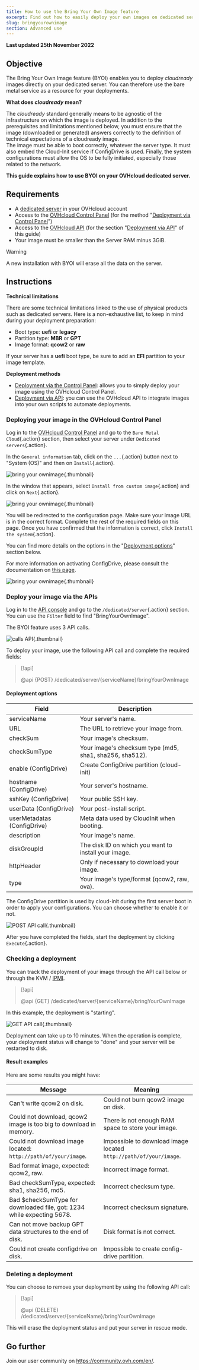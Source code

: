 ```yaml
---
title: How to use the Bring Your Own Image feature
excerpt: Find out how to easily deploy your own images on dedicated servers
slug: bringyourownimage
section: Advanced use
---
```


**Last updated 25th November 2022**

## Objective

The Bring Your Own Image feature (BYOI) enables you to deploy *cloudready* images directly on your dedicated server. You can therefore use the bare metal service as a resource for your deployments.

**What does *cloudready* mean?**

The *cloudready* standard generally means to be agnostic of the infrastructure on which the image is deployed.
In addition to the prerequisites and limitations mentioned below, you must ensure that the image (downloaded or generated) answers correctly to the definition of technical expectations of a cloudready image.
<br>
The image must be able to boot correctly, whatever the server type. It must also embed the Cloud-Init service if ConfigDrive is used. Finally, the system configurations must allow the OS to be fully initiated, especially those related to the network.

**This guide explains how to use BYOI on your OVHcloud dedicated server.**

## Requirements

- A [dedicated server](https://www.ovhcloud.com/asia/bare-metal/) in your OVHcloud account
- Access to the [OVHcloud Control Panel](https://ca.ovh.com/auth/?action=gotomanager&from=https://www.ovh.com/asia/&ovhSubsidiary=asia) (for the method "[Deployment via Control Panel](#viacontrolpanel)")
- Access to the [OVHcloud API](../../api/first-steps-with-ovh-api/) (for the section "[Deployment via API](#viaapi)" of this guide)
- Your image must be smaller than the Server RAM minus 3GiB.

> [!warning]
>
> A new installation with BYOI will erase all the data on the server.
>

## Instructions

**Technical limitations**

There are some technical limitations linked to the use of physical products such as dedicated servers. Here is a non-exhaustive list, to keep in mind during your deployment preparation:

- Boot type: **uefi** or **legacy**
- Partition type: **MBR** or **GPT**
- Image format: **qcow2** or **raw**

If your server has a **uefi** boot type, be sure to add an **EFI** partition to your image template.

**Deployment methods**

- [Deployment via the Control Panel](#viacontrolpanel): allows you to simply deploy your image using the OVHcloud Control Panel.
- [Deployment via API](#viaapi): you can use the OVHcloud API to integrate images into your own scripts to automate deployments.

### Deploying your image in the OVHcloud Control Panel <a name="viacontrolpanel"></a>

Log in to the [OVHcloud Control Panel](https://ca.ovh.com/auth/?action=gotomanager&from=https://www.ovh.com/asia/&ovhSubsidiary=asia) and go to the `Bare Metal Cloud`{.action} section, then select your server under `Dedicated servers`{.action}.

In the `General information` tab, click on the `...`{.action} button next to "System (OS)" and then on `Install`{.action}.

![bring your ownimage](images/byoi-controlpanel01.png){.thumbnail}

In the window that appears, select `Install from custom image`{.action} and click on `Next`{.action}.

![bring your ownimage](images/byoi-controlpanel02.png){.thumbnail}

You will be redirected to the configuration page. Make sure your image URL is in the correct format. Complete the rest of the required fields on this page. Once you have confirmed that the information is correct, click `Install the system`{.action}.

You can find more details on the options in the "[Deployment options](#options)" section below.

For more information on activating ConfigDrive, please consult the documentation on [this page](https://cloudinit.readthedocs.io/en/latest/topics/datasources/configdrive.html).

![bring your ownimage](images/byoi-controlpanel03.png){.thumbnail}

### Deploy your image via the APIs <a name="viaapi"></a>

Log in to the [API console](https://ca.api.ovh.com/) and go to the `/dedicated/server`{.action} section. You can use the `Filter` field to find "BringYourOwnImage".

The BYOI feature uses 3 API calls.

![calls API](images/apicalls.png){.thumbnail}

To deploy your image, use the following API call and complete the required fields:

> [!api]
>
> @api {POST} /dedicated/server/{serviceName}/bringYourOwnImage
>

#### Deployment options <a name="options"></a>

| Field | Description |
|-|-|
| serviceName | Your server's name. |
| URL | The URL to retrieve your image from. |
| checkSum | Your image's checksum. |
| checkSumType | Your image's checksum type (md5, sha1, sha256, sha512). |
| enable (ConfigDrive) | Create ConfigDrive partition (cloud-init) |
| hostname (ConfigDrive) | Your server's hostname. |
| sshKey (ConfigDrive) | Your public SSH key. |
| userData (ConfigDrive) | Your post-install script. |
| userMetadatas (ConfigDrive) | Meta data used by CloudInit when booting. |
| description | Your image's name. |
| diskGroupId | The disk ID on which you want to install your image. |
| httpHeader | Only if necessary to download your image. |
| type | Your image's type/format (qcow2, raw, ova). |

The ConfigDrive partition is used by cloud-init during the first server boot in order to apply your configurations. You can choose whether to enable it or not.

![POST API call](images/postapicall.png){.thumbnail}

After you have completed the fields, start the deployment by clicking `Execute`{.action}.

### Checking a deployment

You can track the deployment of your image through the API call below or through the KVM / [IPMI](../use-ipmi-dedicated-servers/).

> [!api]
>
> @api {GET} /dedicated/server/{serviceName}/bringYourOwnImage
>

In this example, the deployment is "starting".

![GET API call](images/getapicall.png){.thumbnail}

Deployment can take up to 10 minutes. When the operation is complete, your deployment status will change to "done" and your server will be restarted to disk.

#### Result examples

Here are some results you might have:

| Message | Meaning |
|-|-|
| Can't write qcow2 on disk. | Could not burn qcow2 image on disk. |
| Could not download, qcow2 image is too big to download in memory. | There is not enough RAM space to store your image. |
| Could not download image located: `http://path/of/your/image`. | Impossible to download image located `http://path/of/your/image`. |
| Bad format image, expected: qcow2, raw. | Incorrect image format. |
| Bad checkSumType, expected: sha1, sha256, md5. | Incorrect checksum type. |
| Bad $checkSumType for downloaded file, got: 1234 while expecting 5678. | Incorrect checksum signature. |
| Can not move backup GPT data structures to the end of disk. | Disk format is not correct. |
| Could not create configdrive on disk. | Impossible to create config-drive partition. |

### Deleting a deployment

You can choose to remove your deployment by using the following API call:

> [!api]
>
> @api {DELETE} /dedicated/server/{serviceName}/bringYourOwnImage
>

This will erase the deployment status and put your server in rescue mode.

## Go further

Join our user community on <https://community.ovh.com/en/>.
